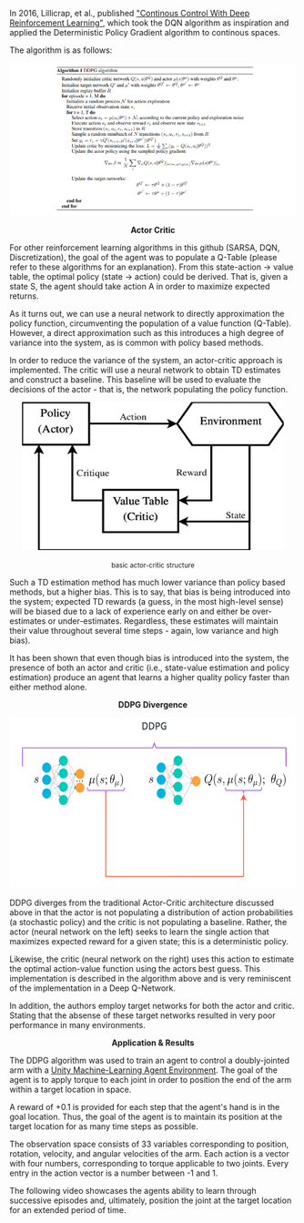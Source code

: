In 2016, Lillicrap, et al., published ["Continous Control With Deep Reinforcement Learning"](https://arxiv.org/pdf/1509.02971.pdf), which took the DQN algorithm as inspiration and applied the Deterministic Policy Gradient algorithm to continous spaces.

The algorithm is as follows:

![Alt text](images/ddpg_algo.PNG)


<p align="center">
  <b>Actor Critic</b>
</p>


For other reinforcement learning algorithms in this github (SARSA, DQN, Discretization), the goal of the agent was to populate a Q-Table (please refer to these algorithms for an explanation). From this state-action -> value table, the optimal policy (state -> action) could be derived. That is, given a state S, the agent should take action A in order to maximize expected returns.

As it turns out, we can use a neural network to directly approximation the policy function, circumventing the population of a value function (Q-Table). However, a direct approximation such as this introduces a high degree of variance into the system, as is common with policy based methods. 

In order to reduce the variance of the system, an actor-critic approach is implemented. The critic will use a neural network to obtain TD estimates and construct a baseline. This baseline will be used to evaluate the decisions of the actor - that is, the network populating the policy function.



<p align="center">
  <img width="460" height="260" src="images/actor_critic_structure.png">
</p>
<p align="center">
  <small> basic actor-critic structure </small>
</p>



Such a TD estimation method has much lower variance than policy based methods, but a higher bias. This is to say, that bias is being introduced into the system; expected TD rewards (a guess, in the most high-level sense) will be biased due to a lack of experience early on and either be over-estimates or under-estimates. Regardless, these estimates will maintain their value throughout several time steps - again, low variance and high bias).

It has been shown that even though bias is introduced into the system, the presence of both an actor and critic (i.e., state-value estimation and policy estimation) produce an agent that learns a higher quality policy faster than either method alone. 


<p align="center">
  <b>DDPG Divergence</b>
</p>


<p align="center">
  <img width="520" height="300" src="images/ddpg_visual.PNG">
</p>


DDPG diverges from the traditional Actor-Critic architecture discussed above in that the actor is not populating a distribution of action probabilities (a stochastic policy) and the critic is not populating a baseline. Rather, the actor (neural network on the left) seeks to learn the single action that maximizes expected reward for a given state; this is a deterministic policy. 

Likewise, the critic (neural network on the right)  uses this action to estimate the optimal action-value function using the actors best guess. This implementation is described in the algorithm above and is very reminiscent of the implementation in a Deep Q-Network.

In addition, the authors employ target networks for both the actor and critic. Stating that the absense of these target networks resulted in very poor performance in many environments. 

<p align="center">
  <b>Application & Results</b>
</p>

The DDPG algorithm was used to train an agent to control a doubly-jointed arm with a [Unity Machine-Learning Agent Environment](https://github.com/Unity-Technologies/ml-agents). The goal of the agent is to apply torque to each joint in order to position the end of the arm within a target location in space. 

A reward of +0.1 is provided for each step that the agent's hand is in the goal location. Thus, the goal of the agent is to maintain its position at the target location for as many time steps as possible.

The observation space consists of 33 variables corresponding to position, rotation, velocity, and angular velocities of the arm. Each action is a vector with four numbers, corresponding to torque applicable to two joints. Every entry in the action vector is a number between -1 and 1.

The following video showcases the agents ability to learn through successive episodes and, ultimately, position the joint at the target location for an extended period of time.
